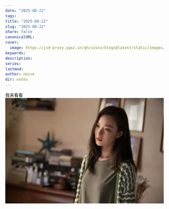 ```yaml
---
date: "2025-08-22"
tags:
title: "2025-08-22"
slug: "2025-08-22"
share: false
canonicalURL:
cover:
  image: https://jsd-proxy.ygxz.in/gh/iosxx/blogs@latest/static/images/f9c62ab81f6a30299a26a45c5ac77dea.webp
keywords:
description:
series:
lastmod:
author: naive
dir: notes
---
```

我来看看
![](../../static/images/87b8a878c2beb4c7961e3c6ddaf2190a%201.webp)